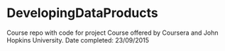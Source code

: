 # DevelopingDataProducts
Course repo with code for project
Course offered by Coursera and John Hopkins University. Date completed: 23/09/2015
